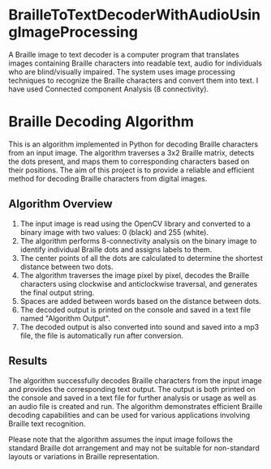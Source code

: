 # BrailleToTextDecoderWithAudioUsingImageProcessing

A Braille image to text decoder is a computer program that translates images  containing Braille characters into readable text, audio for individuals who are blind/visually impaired. The system uses image processing techniques to recognize the  Braille characters and convert them into text. I have used Connected component Analysis (8 connectivity).
# Braille Decoding Algorithm

This is an algorithm implemented in Python for decoding Braille characters from an input image. The algorithm traverses a 3x2 Braille matrix, detects the dots present, and maps them to corresponding characters based on their positions. The aim of this project is to provide a reliable and efficient method for decoding Braille characters from digital images.

## Algorithm Overview

1. The input image is read using the OpenCV library and converted to a binary image with two values: 0 (black) and 255 (white).
2. The algorithm performs 8-connectivity analysis on the binary image to identify individual Braille dots and assigns labels to them.
3. The center points of all the dots are calculated to determine the shortest distance between two dots.
4. The algorithm traverses the image pixel by pixel, decodes the Braille characters using clockwise and anticlockwise traversal, and generates the final output string.
5. Spaces are added between words based on the distance between dots.
6. The decoded output is printed on the console and saved in a text file named "Algorithm Output".
7. The decoded output is also converted into sound and saved into a mp3 file, the file is automatically run after conversion.

## Results

The algorithm successfully decodes Braille characters from the input image and provides the corresponding text output. The output is both printed on the console and saved in a text file for further analysis or usage as well as an audio file is created and run. The algorithm demonstrates efficient Braille decoding capabilities and can be used for various applications involving Braille text recognition.

Please note that the algorithm assumes the input image follows the standard Braille dot arrangement and may not be suitable for non-standard layouts or variations in Braille representation.
